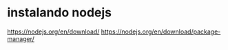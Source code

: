 
# instalando nodejs
https://nodejs.org/en/download/
https://nodejs.org/en/download/package-manager/